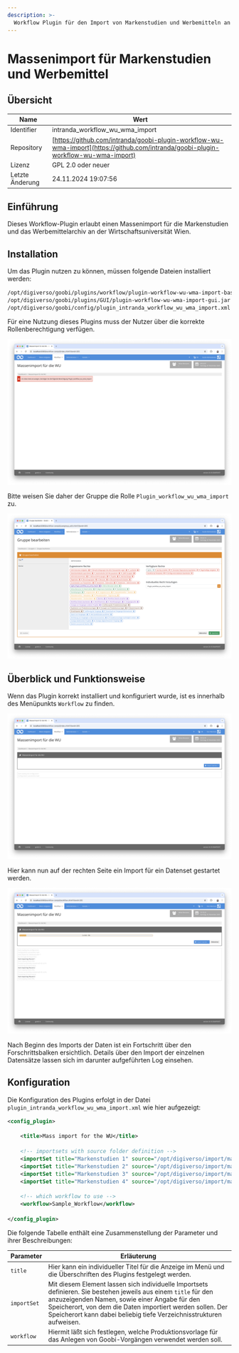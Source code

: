 ```yaml
---
description: >-
  Workflow Plugin für den Import von Markenstudien und Werbemitteln an der WU Wien
---
```


# Massenimport für Markenstudien und Werbemittel

## Übersicht

Name                     | Wert
-------------------------|-----------
Identifier               | intranda_workflow_wu_wma_import
Repository               | [https://github.com/intranda/goobi-plugin-workflow-wu-wma-import](https://github.com/intranda/goobi-plugin-workflow-wu-wma-import)
Lizenz              | GPL 2.0 oder neuer 
Letzte Änderung    | 24.11.2024 19:07:56


## Einführung
Dieses Workflow-Plugin erlaubt einen Massenimport für die Markenstudien und das Werbemittelarchiv an der Wirtschaftsuniversität Wien.

## Installation
Um das Plugin nutzen zu können, müssen folgende Dateien installiert werden:

```bash
/opt/digiverso/goobi/plugins/workflow/plugin-workflow-wu-wma-import-base.jar
/opt/digiverso/goobi/plugins/GUI/plugin-workflow-wu-wma-import-gui.jar
/opt/digiverso/goobi/config/plugin_intranda_workflow_wu_wma_import.xml
```

Für eine Nutzung dieses Plugins muss der Nutzer über die korrekte Rollenberechtigung verfügen.

![Ohne korrekte Berechtigung ist das Plugin nicht nutzbar](images/goobi-plugin-workflow-wu-wma-import_screen1_de.png)

Bitte weisen Sie daher der Gruppe die Rolle `Plugin_workflow_wu_wma_import` zu.

![Korrekt zugewiesene Rolle für die Nutzer](images/goobi-plugin-workflow-wu-wma-import_screen2_de.png)


## Überblick und Funktionsweise
Wenn das Plugin korrekt installiert und konfiguriert wurde, ist es innerhalb des Menüpunkts `Workflow` zu finden.

![Nutzeroberfläche des Plugins](images/goobi-plugin-workflow-wu-wma-import_screen3_de.png)

Hier kann nun auf der rechten Seite ein Import für ein Datenset gestartet werden.

![Gestarteter Import](images/goobi-plugin-workflow-wu-wma-import_screen4_de.png)

Nach Beginn des Imports der Daten ist ein Fortschritt über den Forschrittsbalken ersichtlich. Details über den Import der einzelnen Datensätze lassen sich im darunter aufgeführten Log einsehen.

## Konfiguration
Die Konfiguration des Plugins erfolgt in der Datei `plugin_intranda_workflow_wu_wma_import.xml` wie hier aufgezeigt:

```xml
<config_plugin>
	
	<title>Mass import for the WU</title>

	<!-- importsets with source folder definition -->
	<importSet title="Markenstudien 1" source="/opt/digiverso/import/markenstudien01/" />
	<importSet title="Markenstudien 2" source="/opt/digiverso/import/markenstudien02/" />
	<importSet title="Markenstudien 3" source="/opt/digiverso/import/markenstudien03/" />
	<importSet title="Markenstudien 4" source="/opt/digiverso/import/markenstudien04/" />
	
	<!-- which workflow to use -->
	<workflow>Sample_Workflow</workflow>
		
</config_plugin>

```

Die folgende Tabelle enthält eine Zusammenstellung der Parameter und ihrer Beschreibungen:

Parameter               | Erläuterung
------------------------|------------------------------------
`title`                 | Hier kann ein individueller Titel für die Anzeige im Menü und die Überschriften des Plugins festgelegt werden.
`importSet`             | Mit diesem Element lassen sich individuelle Importsets definieren. Sie bestehen jeweils aus einem `title` für den anzuzeigenden Namen, sowie einer Angabe für den Speicherort, von dem die Daten importiert werden sollen. Der Speicherort kann dabei beliebig tiefe Verzeichnisstrukturen aufweisen.
`workflow`              | Hiermit läßt sich festlegen, welche Produktionsvorlage für das Anlegen von Goobi-Vorgängen verwendet werden soll.